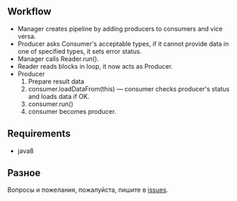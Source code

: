 ## Workflow

- Manager creates pipeline by adding producers to consumers and vice versa.
- Producer asks Consumer's acceptable types, 
if it cannot provide data in one of specified types, it sets error status.
- Manager calls Reader.run().
- Reader reads blocks in loop, it now acts as Producer.
- Producer
   1. Prepare result data
   2. consumer.loadDataFrom(this) &mdash; 
   consumer checks producer's status and loads data if OK.
   3. consumer.run()
   4. consumer becomes producer.

## Requirements

- java8

## Разное

Вопросы и пожелания, пожалуйста, пишите в [issues](https://github.com/kystyn/java/issues).

